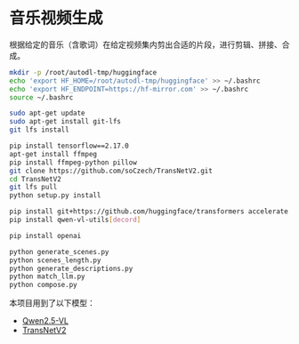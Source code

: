 # 音乐视频生成

根据给定的音乐（含歌词）在给定视频集内剪出合适的片段，进行剪辑、拼接、合成。

```sh
mkdir -p /root/autodl-tmp/huggingface
echo 'export HF_HOME=/root/autodl-tmp/huggingface' >> ~/.bashrc
echo 'export HF_ENDPOINT=https://hf-mirror.com' >> ~/.bashrc
source ~/.bashrc
```

```sh
sudo apt-get update
sudo apt-get install git-lfs
git lfs install
```

```sh
pip install tensorflow==2.17.0
apt-get install ffmpeg
pip install ffmpeg-python pillow
git clone https://github.com/soCzech/TransNetV2.git
cd TransNetV2
git lfs pull
python setup.py install
```

```sh
pip install git+https://github.com/huggingface/transformers accelerate flash-attn
pip install qwen-vl-utils[decord]
```

```sh
pip install openai
```

```sh
python generate_scenes.py
python scenes_length.py
python generate_descriptions.py
python match_llm.py
python compose.py
```

本项目用到了以下模型：
- [Qwen2.5-VL](https://github.com/QwenLM/Qwen2.5-VL)
- [TransNetV2](https://github.com/soCzech/TransNetV2)